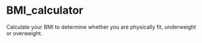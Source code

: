 # BMI_calculator
Calculate your BMI to determine whether you are physically fit, underweight or overweight.
